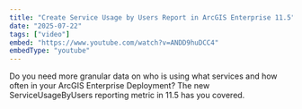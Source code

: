 ```yaml
---
title: "Create Service Usage by Users Report in ArcGIS Enterprise 11.5"
date: "2025-07-22"
tags: ["video"]
embed: "https://www.youtube.com/watch?v=ANDD9huDCC4"
embedType: "youtube"
---
```


Do you need more granular data on who is using what services and how often in your ArcGIS Enterprise Deployment? The new ServiceUsageByUsers reporting metric in 11.5 has you covered.
